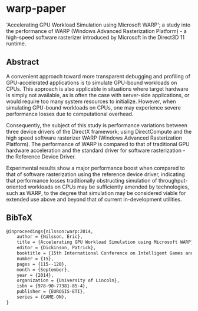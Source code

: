warp-paper
======
'Accelerating GPU Workload Simulation using Microsoft WARP'; a study into the performance of WARP (Windows Advanced Rasterization Platform) - a high-speed software rasterizer introduced by Microsoft in the Direct3D 11 runtime.

Abstract
------

A convenient approach toward more transparent debugging and profiling of GPU-accelerated applications is to simulate GPU-bound workloads on CPUs. This approach is also applicable in situations where target hardware is simply not available, as is often the case with server-side applications, or would require too many system resources to initialize. However, when simulating GPU-bound workloads on CPUs, one may experience severe performance losses due to computational overhead.

Consequently, the subject of this study is performance variations between three device drivers of the DirectX framework; using DirectCompute and the high speed software rasterizer WARP (Windows Advanced Rasterization Platform). The performance of WARP is compared to that of traditional GPU hardware acceleration and the standard driver for software rasterization - the Reference Device Driver.

Experimental results show a major performance boost when compared to that of software rasterization using the reference device driver, indicating that performance losses traditionally obstructing simulation of throughput-oriented workloads on CPUs may be sufficiently amended by technologies, such as WARP, to the degree that simulation may be considered viable for extended use above and beyond that of current in-development utilities.

BibTeX
------

```latex
@inproceedings{nilsson:warp:2014,
    author = {Nilsson, Eric},
    title = {Accelerating GPU Workload Simulation using Microsoft WARP},
    editor = {Dickinson, Patrick},
    booktitle = {15th International Conference on Intelligent Games and Simulation},
    number = {15},
    pages = {115--120},
    month = {September},
    year = {2014},
    organization = {University of Lincoln},
    isbn = {978-90-77381-85-4},
    publisher = {EUROSIS-ETI},
    series = {GAME-ON},
}
```
